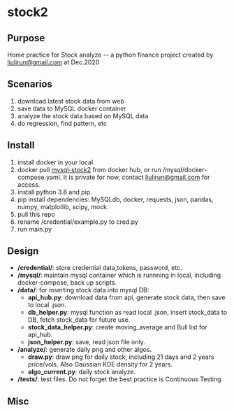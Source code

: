 <h1>stock2</h1>

<h2>Purpose</h2>

Home practice for Stock analyze -- a python finance project
created by liulirun@gmail.com at Dec.2020

<h2>Scenarios</h2>

1. download latest stock data from web
2. save data to MySQL docker container
3. analyze the stock data based on MySQL data
4. do regression, find pattern, etc

<h2>Install</h2>

1. install docker in your local
2. docker pull [mysql-stock2](https://hub.docker.com/repository/docker/liulirun/mysql-stock2) from docker hub, or run /mysql/docker-compose.yaml. It is private for now, contact liulirun@gmail.com for access.
3. install python 3.8 and pip. 
4. pip install dependencies: MySQLdb, docker, requests, json, pandas, numpy, matplotlib, scipy, mock.
5. pull this repo
6. rename /credential/example.py to cred.py
7. run main.py


<h2>Design</h2>

- **/credential/**: store credential data,tokens, password, etc.
- **/mysql/**: maintain mysql container which is runnning in local, including docker-compose, back up scripts.
- **/data/**: for inserting stock data into mysql DB:
    - **api_hub.py**: download data from api, generate stock data, then save to local .json.
    - **db_helper.py**: mysql function as read local .json, insert stock_data to DB, fetch stock_data for future use.
    - **stock_data_helper.py**: create moving_average and Bull list for api_hub.
    - **json_helper.py**: save, read json file only.
- **/analyze/**: generate daily png and other algos. 
    - **draw.py**: draw png for daily stock, including 21 days and 2 years price/vols. Also Gaussian KDE density for 2 years.
    - **algo_current.py**: daily stock analyze.
- **/tests/**: test files. Do not forget the best practice is Continuous Testing.


<h2>Misc</h2>








